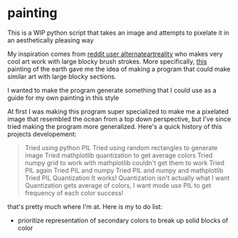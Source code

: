 # painting
This is a WIP python script that takes an image and attempts to pixelate it in an aesthetically pleasing way

My inspiration comes from [reddit user alternateartreality](https://www.reddit.com/user/alternateartreality/?sort=top) who makes very cool art work with
large blocky brush strokes. More specifically, [this](https://i.redd.it/ekooxh1zknm61.jpg) painting of the earth gave me the idea of making a program that
could make similar art with large blocky sections.

I wanted to make the program generate something that I could use as a guide for my own painting in this style

At first I was making this program super specialized to make me a pixelated image that resembled the ocean from a top down perspective, but I've since tried making
the program more generalized. Here's a quick history of this projects developement:
>Tried using python PIL
>Tried using random rectangles to generate image
>Tried mathplotlib quantization to get average colors
>Tried numpy grid to work with mathplotlib
>couldn't get them to work
>Tried PIL again
>Tried PIL and numpy
>Tried PIL and numpy and mathplotlib
>Tried PIL Quantization
>It works!
>Quantization isn't actually what I want
>Quantization gets average of colors, I want mode
>use PIL to get frequency of each color
>success!

that's pretty much where I'm at. Here is my to do list:
- prioritize representation of secondary colors to break up solid blocks of color
